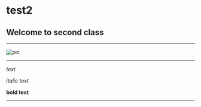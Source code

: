 # test2

## Welcome to second class

---

![pic](https://cdn.pixabay.com/photo/2015/04/23/22/00/tree-736885_1280.jpg)

---

*text*

*italic text*

**bold text**

---

